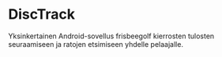 # DiscTrack

Yksinkertainen Android-sovellus frisbeegolf kierrosten tulosten seuraamiseen ja ratojen etsimiseen yhdelle pelaajalle.
